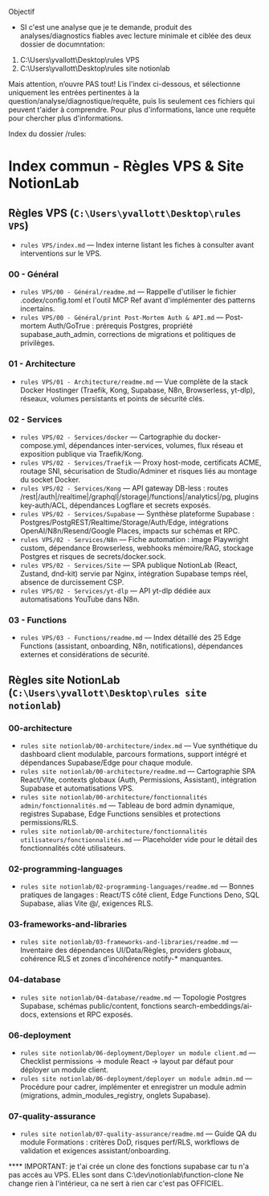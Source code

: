 Objectif
- SI c'est une analyse que je te demande, produit des analyses/diagnostics fiables avec lecture minimale et ciblée des deux dossier de documntation:
1. C:\Users\yvallott\Desktop\rules VPS
2. C:\Users\yvallott\Desktop\rules site notionlab 

Mais attention, n’ouvre PAS tout!  Lis l'index ci-dessous, et sélectionne uniquement les entrées pertinentes à la question/analyse/diagnostique/requête, puis lis seulement ces fichiers qui peuvent t'aider à comprendre. Pour plus d'informations, lance une requête pour chercher plus d'informations.

Index du dossier /rules: 
# Index commun - Règles VPS & Site NotionLab

## Règles VPS (`C:\Users\yvallott\Desktop\rules VPS`)

- `rules VPS/index.md` — Index interne listant les fiches à consulter avant interventions sur le VPS.

### 00 - Général
- `rules VPS/00 - Général/readme.md` — Rappelle d'utiliser le fichier .codex/config.toml et l'outil MCP Ref avant d'implémenter des patterns incertains.
- `rules VPS/00 - Général/print Post-Mortem Auth & API.md` — Post-mortem Auth/GoTrue : prérequis Postgres, propriété supabase_auth_admin, corrections de migrations et politiques de privilèges.

### 01 - Architecture
- `rules VPS/01 - Architecture/readme.md` — Vue complète de la stack Docker Hostinger (Traefik, Kong, Supabase, N8n, Browserless, yt-dlp), réseaux, volumes persistants et points de sécurité clés.

### 02 - Services
- `rules VPS/02 - Services/docker` — Cartographie du docker-compose.yml, dépendances inter-services, volumes, flux réseau et exposition publique via Traefik/Kong.
- `rules VPS/02 - Services/Traefik` — Proxy host-mode, certificats ACME, routage SNI, sécurisation de Studio/Adminer et risques liés au montage du socket Docker.
- `rules VPS/02 - Services/Kong` — API gateway DB-less : routes /rest|/auth|/realtime|/graphql|/storage|/functions|/analytics|/pg, plugins key-auth/ACL, dépendances Logflare et secrets exposés.
- `rules VPS/02 - Services/Supabase` — Synthèse plateforme Supabase : Postgres/PostgREST/Realtime/Storage/Auth/Edge, intégrations OpenAI/N8n/Resend/Google Places, impacts sur schémas et RPC.
- `rules VPS/02 - Services/N8n` — Fiche automation : image Playwright custom, dépendance Browserless, webhooks mémoire/RAG, stockage Postgres et risques de secrets/docker.sock.
- `rules VPS/02 - Services/Site` — SPA publique NotionLab (React, Zustand, dnd-kit) servie par Nginx, intégration Supabase temps réel, absence de durcissement CSP.
- `rules VPS/02 - Services/yt-dlp` — API yt-dlp dédiée aux automatisations YouTube dans N8n.

### 03 - Functions
- `rules VPS/03 - Functions/readme.md` — Index détaillé des 25 Edge Functions (assistant, onboarding, N8n, notifications), dépendances externes et considérations de sécurité.

## Règles site NotionLab (`C:\Users\yvallott\Desktop\rules site notionlab`)

### 00-architecture
- `rules site notionlab/00-architecture/index.md` — Vue synthétique du dashboard client modulable, parcours formations, support intégré et dépendances Supabase/Edge pour chaque module.
- `rules site notionlab/00-architecture/readme.md` — Cartographie SPA React/Vite, contexts globaux (Auth, Permissions, Assistant), intégration Supabase et automatisations VPS.
- `rules site notionlab/00-architecture/fonctionnalités admin/fonctionnalités.md` — Tableau de bord admin dynamique, registres Supabase, Edge Functions sensibles et protections permissions/RLS.
- `rules site notionlab/00-architecture/fonctionnalités utilisateurs/fonctionnalités.md` — Placeholder vide pour le détail des fonctionnalités côté utilisateurs.

### 02-programming-languages
- `rules site notionlab/02-programming-languages/readme.md` — Bonnes pratiques de langages : React/TS côté client, Edge Functions Deno, SQL Supabase, alias Vite @/, exigences RLS.

### 03-frameworks-and-libraries
- `rules site notionlab/03-frameworks-and-libraries/readme.md` — Inventaire des dépendances UI/Data/Règles, providers globaux, cohérence RLS et zones d'incohérence notify-* manquantes.

### 04-database
- `rules site notionlab/04-database/readme.md` — Topologie Postgres Supabase, schémas public/content, fonctions search-embeddings/ai-docs, extensions et RPC exposés.

### 06-deployment
- `rules site notionlab/06-deployment/Deployer un module client.md` — Checklist permissions -> module React -> layout par défaut pour déployer un module client.
- `rules site notionlab/06-deployment/deployer un module admin.md` — Procédure pour cadrer, implémenter et enregistrer un module admin (migrations, admin_modules_registry, onglets Supabase).

### 07-quality-assurance
- `rules site notionlab/07-quality-assurance/readme.md` — Guide QA du module Formations : critères DoD, risques perf/RLS, workflows de validation et exigences assistant/onboarding.




**** IMPORTANT: 
je t'ai crée un clone des fonctions supabase car tu n'a pas accès au VPS. ELles sont dans C:\dev\notionlab\function-clone
Ne change rien à l'intérieur, ca ne sert à rien car c'est pas OFFICIEL. 